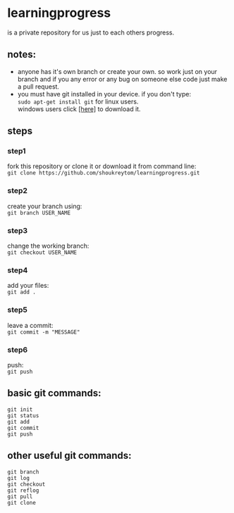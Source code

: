 # learningprogress

  is a private repository for us just to each others progress.

## notes:
  - anyone has it's own branch or create your own. so work just on your branch and if you any
  error or any bug on someone else code just make a pull request.
  - you must have git installed in your device. if you don't type: <br/>
  `sudo apt-get install git` for linux users.<br/>
  windows users click [[here]](https://git-scm.com/download/win) to download it.


## steps
   ### step1
   
   fork this repository or clone it or download it from command line: <br/> 
   `git clone https://github.com/shoukreytom/learningprogress.git`
   ### step2
   
   create your branch using: <br/>
   `git branch USER_NAME`
   ### step3
   
   change the working branch: <br/>
   `git checkout USER_NAME`
   ### step4
   
   add your files: <br/>
   `git add .`
   ### step5
   
   leave a commit: <br/>
   `git commit -m "MESSAGE"`
   ### step6
   push: <br/>
   `git push`
   
## basic git commands:
```
git init
git status
git add
git commit
git push
```

## other useful git commands:
```
git branch
git log
git checkout
git reflog
git pull
git clone
```